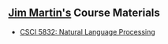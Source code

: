 ## [Jim Martin's](http://www.cs.colorado.edu/~martin) Course Materials

- [CSCI 5832:  Natural Language Processing](http://github.com/JamesHMartin/Courses/CSCI5832/)

